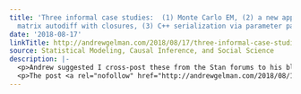 ```yaml
---
title: 'Three informal case studies:  (1) Monte Carlo EM, (2) a new approach to C++
  matrix autodiff with closures, (3) C++ serialization via parameter packs'
date: '2018-08-17'
linkTitle: http://andrewgelman.com/2018/08/17/three-informal-case-studies-1-monte-carlo-em-2-c-matrix-autodiff-with-closures-3-c-serialization-via-parameter-packs/
source: Statistical Modeling, Causal Inference, and Social Science
description: |-
  <p>Andrew suggested I cross-post these from the Stan forums to his blog, so here goes. Maximum marginal likelihood and posterior approximations with Monte Carlo expectation maximization: I unpack the goal of max marginal likelihood and approximate Bayes with MMAP and Laplace approximations. I then go through the basic EM algorithm (with a traditional analytic example [&#8230;]</p>
  <p>The post <a rel="nofollow" href="http://andrewgelman.com/2018/08/17/three-informal-case-studies-1-monte-carlo-em-
---
```

